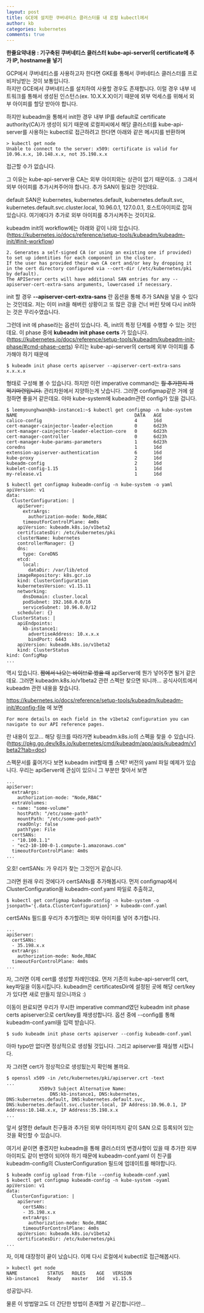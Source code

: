 ```yaml
---
layout: post
title: GCE에 설치한 쿠버네티스 클러스터를 내 로컬 kubectl에서
author: kb
categories: kubernetes
comments: true
---
```

**한줄요약내용 : 기구축된 쿠버네티스 클러스터 kube-api-server의 certificate에 추가 IP, hostname을 넣기**

GCP에서 쿠버네티스를 사용하고자 한다면 GKE를 통해서 쿠버네티스 클러스터를 프로비저닝받는 것이 보통입니다.  
하지만 GCE에서 쿠버네티스를 설치하여 사용할 경우도 존재합니다. 이럴 경우 내부 네트워크를 통해서 생성된 인스턴스(ex. 10.X.X.X)이기 때문에 외부 억세스를 위해서 외부 아이피를 할당 받아야 합니다.   

하지만 kubeadm을 통해서 init한 경우 내부 IP를 default로 certificate authority(CA)가 생성이 되기 때문에 로컬피씨에서 해당 클러스터를 kube-api-server를 사용하는 kubectl로 접근하려고 한다면 아래와 같은 메시지를 반환하며

```
> kubectl get node
Unable to connect to the server: x509: certificate is valid for 10.96.x.x, 10.148.x.x, not 35.198.x.x
```

접근할 수가 없습니다. 

그 이유는 kube-api-server용 CA는 외부 아이피와는 상관이 없기 때문이죠. :)  그래서 외부 아이피를 추가시켜주어야 합니다. 추가 SAN이 필요한 것인데요. 

default SAN은 kubernetes, kubernetes.default, kubernetes.default.svc, kubernetes.default.svc.cluster.local, 10.96.0.1, 127.0.0.1, 호스트아이피로 잡혀 있습니다. 여기에다가 추가로 외부 아이피를 추가시켜주는 것이지요. 

kubeadm init의 workflow에는 아래와 같이 나와 있습니다.
 (https://kubernetes.io/docs/reference/setup-tools/kubeadm/kubeadm-init/#init-workflow)

```
2. Generates a self-signed CA (or using an existing one if provided) to set up identities for each component in the cluster. 
If the user has provided their own CA cert and/or key by dropping it in the cert directory configured via --cert-dir (/etc/kubernetes/pki by default). 
The APIServer certs will have additional SAN entries for any --apiserver-cert-extra-sans arguments, lowercased if necessary.
```

init 할 경우 **--apiserver-cert-extra-sans** 란 옵션을 통해 추가 SAN을 넣을 수 있다는 것인데요. 저는 이미 init을 해버린 상황이고 또 많은 강을 건너 버린 탓에 다시 init하는 것은 무리수였습니다. 

그런데 init 에 phase라는 옵션이 있습니다. 즉,  init의 특정 단계를 수행할 수 있는 것인데요. 이 phase 중에 **kubeadm init phase certs** 가 있습니다. (https://kubernetes.io/docs/reference/setup-tools/kubeadm/kubeadm-init-phase/#cmd-phase-certs) 우리는 kube-api-server의 certs에 외부 아이피를 추가해야 하기 때문에 

```
$ kubeadm init phase certs apiserver --apiserver-cert-extra-sans x.x.x.x
```

형태로 구성해 볼 수 있습니다. 하지만 이런 imperative command는  <s>뭘 추가한지 까먹기마련입니다.</s>  관리차원에서 지양하는게 낫습니다. 그러면 configmap같은 거에 설정하면 좋을거 같은데요. 아마 kube-system에 kubeadm관련  config가 있을 겁니다.

```
$ leemyounghwan@kb-instance1:~$ kubectl get configmap -n kube-system
NAME                                           DATA   AGE
calico-config                                  4      16d
cert-manager-cainjector-leader-election        0      6d23h
cert-manager-cainjector-leader-election-core   0      6d23h
cert-manager-controller                        0      6d23h
cert-manager-kube-params-parameters            1      6d23h
coredns                                        1      16d
extension-apiserver-authentication             6      16d
kube-proxy                                     2      16d
kubeadm-config                                 2      16d
kubelet-config-1.15                            1      16d
my-release.v1                                  1      16d

$ kubectl get configmap kubeadm-config -n kube-system -o yaml
apiVersion: v1
data:
  ClusterConfiguration: |
    apiServer:
      extraArgs:
        authorization-mode: Node,RBAC
      timeoutForControlPlane: 4m0s
    apiVersion: kubeadm.k8s.io/v1beta2
    certificatesDir: /etc/kubernetes/pki
    clusterName: kubernetes
    controllerManager: {}
    dns:
      type: CoreDNS
    etcd:
      local:
        dataDir: /var/lib/etcd
    imageRepository: k8s.gcr.io
    kind: ClusterConfiguration
    kubernetesVersion: v1.15.11
    networking:
      dnsDomain: cluster.local
      podSubnet: 192.168.0.0/16
      serviceSubnet: 10.96.0.0/12
    scheduler: {}
  ClusterStatus: |
    apiEndpoints:
      kb-instance1:
        advertiseAddress: 10.x.x.x
        bindPort: 6443
    apiVersion: kubeadm.k8s.io/v1beta2
    kind: ClusterStatus
kind: ConfigMap
...

```

 역시 있습니다. <s>짬에서 나오는 바이브로 봤을 때</s> apiServer에 뭔가 넣어주면 될거 같은데요. 그러면 kubeadm.k8s.io/v1beta2 관련 스펙만 찾으면 되니까... 공식사이트에서 kubeadm 관련 내용을 찾습니다.

https://kubernetes.io/docs/reference/setup-tools/kubeadm/kubeadm-init/#config-file 에 보면

```
For more details on each field in the v1beta2 configuration you can navigate to our API reference pages.
```

란 내용이 있고... 해당 링크를 따라가면 kubeadm.k8s.io의 스펙을 찾을 수 있습니다. 
(https://pkg.go.dev/k8s.io/kubernetes/cmd/kubeadm/app/apis/kubeadm/v1beta2?tab=doc)

 스펙문서를 훑어가다 보면 kubeadm init할때 풀 스택? 버전의 yaml 파일 예제가 있습니다. 우리는 apiServer에 관심이 있으니 그 부분만 찾아서 보면

```
...
apiServer:
  extraArgs:
    authorization-mode: "Node,RBAC"
  extraVolumes:
  - name: "some-volume"
    hostPath: "/etc/some-path"
    mountPath: "/etc/some-pod-path"
    readOnly: false
    pathType: File
  certSANs:
  - "10.100.1.1"
  - "ec2-10-100-0-1.compute-1.amazonaws.com"
  timeoutForControlPlane: 4m0s
...
```

오호! certSANs: 가 우리가 찾는 그것인거 같습니다. 

그러면 원래 우리 것에다가 certSANs를 추가해봅시다. 먼저 configmap에서 ClusterConfiguration을 kubeadm-conf.yaml 파일로 추출하고,

```
$ kubectl get configmap kubeadm-config -n kube-system -o jsonpath='{.data.ClusterConfiguration}' > kubeadm-conf.yaml
```

certSANs 필드를 우리가 추가할려는 외부 아이피를 넣어 추가합니다.

```
...
apiServer:
  certSANs:
  - 35.198.x.x
  extraArgs:
    authorization-mode: Node,RBAC
  timeoutForControlPlane: 4m0s
...
```

자, 그러면 이제 cert를 생성할 차례인데요. 먼저 기존의 kube-api-server의 cert, key파일을 이동시킵니다. kubeadm은 certificatesDir에 설정된 곳에 해당 cert/key가 있다면 새로 만들지 않으니까요 :)

이동이 완료되면 우리가 무시한 imperative command였던 kubeadm init phase certs apiserver으로 cert/key를 재생성합니다. 옵션 중에  --config를 통해 kubeadm-conf.yaml을 입력 받습니다.

```
$ sudo kubeadm init phase certs apiserver --config kubeadm-conf.yaml
```

아마 typo만 없다면 정상적으로 생성될 것입니다.  그리고 apiserver를 재실행 시킵니다.

자 그러면 cert가 정상적으로 생성됬는지 확인해 볼까요.

```
$ openssl x509 -in /etc/kubernetes/pki/apiserver.crt -text
...
            X509v3 Subject Alternative Name:
                DNS:kb-instance1, DNS:kubernetes, DNS:kubernetes.default, DNS:kubernetes.default.svc, DNS:kubernetes.default.svc.cluster.local, IP Address:10.96.0.1, IP Address:10.148.x.x, IP Address:35.198.x.x
...                
```

앞서 설명한  default 친구들과 추가된 외부 아이피까지 같이 SAN 으로 등록되어 있는 것을 확인할 수 있습니다.

여기서 끝이면 좋겠지만 kubeadm을 통해 클러스터의 변경사항이 있을 때 추가한 외부 아이피도 같이 반영이 되어야 하기 때문에 kubeadm-conf.yaml 이 친구를 kubeadm-config의 ClusterConfiguration 필드에 업데이트를 해야합니다.

```
$ kubeadm config upload from-file --config kubeadm-conf.yaml
$ kubectl get configmap kubeadm-config -n kube-system -oyaml
apiVersion: v1
data:
  ClusterConfiguration: |
    apiServer:
      certSANs:
      - 35.198.x.x
      extraArgs:
        authorization-mode: Node,RBAC
      timeoutForControlPlane: 4m0s
    apiVersion: kubeadm.k8s.io/v1beta2
    certificatesDir: /etc/kubernetes/pki
...    
```

 자, 이제 대장정이 끝이 났습니다.  이제 다시 로컬에서 kubectl로 접근해봅시다.

```
> kubectl get node
NAME           STATUS   ROLES    AGE   VERSION
kb-instance1   Ready    master   16d   v1.15.5
```

성공입니다.   

물론 이 방법말고도 더 간단한 방법이 존재할 거 같긴합니다만...

